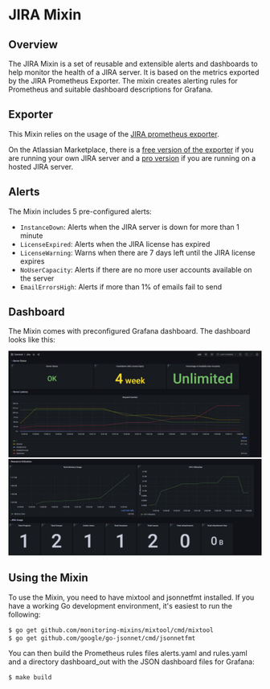 # JIRA Mixin

## Overview

The JIRA Mixin is a set of reusable and extensible alerts and dashboards to help monitor the health of a JIRA server. It is based on the metrics exported by the JIRA Prometheus Exporter. The mixin creates alerting rules for Prometheus and suitable dashboard descriptions for Grafana.

## Exporter

This Mixin relies on the usage of the [JIRA prometheus exporter](https://github.com/AndreyVMarkelov/jira-prometheus-exporter). 

On the Atlassian Marketplace, there is a [free version of the exporter](https://marketplace.atlassian.com/apps/1222502/prometheus-exporter-for-jira?hosting=server&tab=overview) if you are running your own JIRA server and a [pro version](https://marketplace.atlassian.com/apps/1217960/prometheus-exporter-pro-for-jira?tab=overview&hosting=datacenter) if you are running on a hosted JIRA server.

## Alerts

The Mixin includes 5 pre-configured alerts:
- `InstanceDown`: Alerts when the JIRA server is down for more than 1 minute
- `LicenseExpired`: Alerts when the JIRA license has expired
- `LicenseWarning`: Warns when there are 7 days left until the JIRA license expires
- `NoUserCapacity`: Alerts if there are no more user accounts available on the server
- `EmailErrorsHigh`: Alerts if more than 1% of emails fail to send

## Dashboard

The Mixin comes with preconfigured Grafana dashboard. The dashboard looks like this:

![Dashboard Image 1](./images/jira-dashboard-1.png)
![Dashboard Image 2](./images/jira-dashboard-2.png)

## Using the Mixin

To use the Mixin, you need to have mixtool and jsonnetfmt installed. If you have a working Go development environment, it's easiest to run the following:

```
$ go get github.com/monitoring-mixins/mixtool/cmd/mixtool
$ go get github.com/google/go-jsonnet/cmd/jsonnetfmt
```

You can then build the Prometheus rules files alerts.yaml and rules.yaml and a directory dashboard_out with the JSON dashboard files for Grafana:

```
$ make build
```
